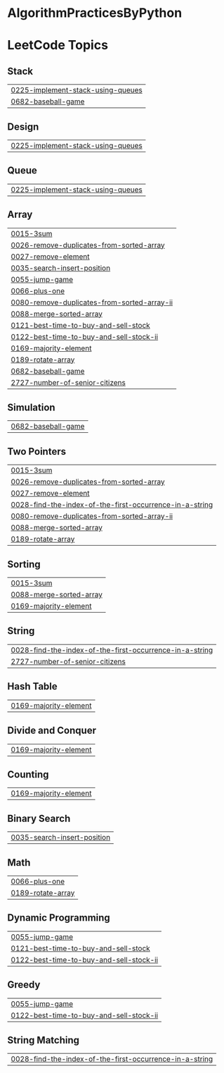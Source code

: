 # AlgorithmPracticesByPython
<!---LeetCode Topics Start-->
# LeetCode Topics
## Stack
|  |
| ------- |
| [0225-implement-stack-using-queues](https://github.com/startFromHere/AlgorithmPracticesInPython/tree/master/0225-implement-stack-using-queues) |
| [0682-baseball-game](https://github.com/startFromHere/AlgorithmPracticesInPython/tree/master/0682-baseball-game) |
## Design
|  |
| ------- |
| [0225-implement-stack-using-queues](https://github.com/startFromHere/AlgorithmPracticesInPython/tree/master/0225-implement-stack-using-queues) |
## Queue
|  |
| ------- |
| [0225-implement-stack-using-queues](https://github.com/startFromHere/AlgorithmPracticesInPython/tree/master/0225-implement-stack-using-queues) |
## Array
|  |
| ------- |
| [0015-3sum](https://github.com/startFromHere/AlgorithmPracticesInPython/tree/master/0015-3sum) |
| [0026-remove-duplicates-from-sorted-array](https://github.com/startFromHere/AlgorithmPracticesInPython/tree/master/0026-remove-duplicates-from-sorted-array) |
| [0027-remove-element](https://github.com/startFromHere/AlgorithmPracticesInPython/tree/master/0027-remove-element) |
| [0035-search-insert-position](https://github.com/startFromHere/AlgorithmPracticesInPython/tree/master/0035-search-insert-position) |
| [0055-jump-game](https://github.com/startFromHere/AlgorithmPracticesInPython/tree/master/0055-jump-game) |
| [0066-plus-one](https://github.com/startFromHere/AlgorithmPracticesInPython/tree/master/0066-plus-one) |
| [0080-remove-duplicates-from-sorted-array-ii](https://github.com/startFromHere/AlgorithmPracticesInPython/tree/master/0080-remove-duplicates-from-sorted-array-ii) |
| [0088-merge-sorted-array](https://github.com/startFromHere/AlgorithmPracticesInPython/tree/master/0088-merge-sorted-array) |
| [0121-best-time-to-buy-and-sell-stock](https://github.com/startFromHere/AlgorithmPracticesInPython/tree/master/0121-best-time-to-buy-and-sell-stock) |
| [0122-best-time-to-buy-and-sell-stock-ii](https://github.com/startFromHere/AlgorithmPracticesInPython/tree/master/0122-best-time-to-buy-and-sell-stock-ii) |
| [0169-majority-element](https://github.com/startFromHere/AlgorithmPracticesInPython/tree/master/0169-majority-element) |
| [0189-rotate-array](https://github.com/startFromHere/AlgorithmPracticesInPython/tree/master/0189-rotate-array) |
| [0682-baseball-game](https://github.com/startFromHere/AlgorithmPracticesInPython/tree/master/0682-baseball-game) |
| [2727-number-of-senior-citizens](https://github.com/startFromHere/AlgorithmPracticesInPython/tree/master/2727-number-of-senior-citizens) |
## Simulation
|  |
| ------- |
| [0682-baseball-game](https://github.com/startFromHere/AlgorithmPracticesInPython/tree/master/0682-baseball-game) |
## Two Pointers
|  |
| ------- |
| [0015-3sum](https://github.com/startFromHere/AlgorithmPracticesInPython/tree/master/0015-3sum) |
| [0026-remove-duplicates-from-sorted-array](https://github.com/startFromHere/AlgorithmPracticesInPython/tree/master/0026-remove-duplicates-from-sorted-array) |
| [0027-remove-element](https://github.com/startFromHere/AlgorithmPracticesInPython/tree/master/0027-remove-element) |
| [0028-find-the-index-of-the-first-occurrence-in-a-string](https://github.com/startFromHere/AlgorithmPracticesInPython/tree/master/0028-find-the-index-of-the-first-occurrence-in-a-string) |
| [0080-remove-duplicates-from-sorted-array-ii](https://github.com/startFromHere/AlgorithmPracticesInPython/tree/master/0080-remove-duplicates-from-sorted-array-ii) |
| [0088-merge-sorted-array](https://github.com/startFromHere/AlgorithmPracticesInPython/tree/master/0088-merge-sorted-array) |
| [0189-rotate-array](https://github.com/startFromHere/AlgorithmPracticesInPython/tree/master/0189-rotate-array) |
## Sorting
|  |
| ------- |
| [0015-3sum](https://github.com/startFromHere/AlgorithmPracticesInPython/tree/master/0015-3sum) |
| [0088-merge-sorted-array](https://github.com/startFromHere/AlgorithmPracticesInPython/tree/master/0088-merge-sorted-array) |
| [0169-majority-element](https://github.com/startFromHere/AlgorithmPracticesInPython/tree/master/0169-majority-element) |
## String
|  |
| ------- |
| [0028-find-the-index-of-the-first-occurrence-in-a-string](https://github.com/startFromHere/AlgorithmPracticesInPython/tree/master/0028-find-the-index-of-the-first-occurrence-in-a-string) |
| [2727-number-of-senior-citizens](https://github.com/startFromHere/AlgorithmPracticesInPython/tree/master/2727-number-of-senior-citizens) |
## Hash Table
|  |
| ------- |
| [0169-majority-element](https://github.com/startFromHere/AlgorithmPracticesInPython/tree/master/0169-majority-element) |
## Divide and Conquer
|  |
| ------- |
| [0169-majority-element](https://github.com/startFromHere/AlgorithmPracticesInPython/tree/master/0169-majority-element) |
## Counting
|  |
| ------- |
| [0169-majority-element](https://github.com/startFromHere/AlgorithmPracticesInPython/tree/master/0169-majority-element) |
## Binary Search
|  |
| ------- |
| [0035-search-insert-position](https://github.com/startFromHere/AlgorithmPracticesInPython/tree/master/0035-search-insert-position) |
## Math
|  |
| ------- |
| [0066-plus-one](https://github.com/startFromHere/AlgorithmPracticesInPython/tree/master/0066-plus-one) |
| [0189-rotate-array](https://github.com/startFromHere/AlgorithmPracticesInPython/tree/master/0189-rotate-array) |
## Dynamic Programming
|  |
| ------- |
| [0055-jump-game](https://github.com/startFromHere/AlgorithmPracticesInPython/tree/master/0055-jump-game) |
| [0121-best-time-to-buy-and-sell-stock](https://github.com/startFromHere/AlgorithmPracticesInPython/tree/master/0121-best-time-to-buy-and-sell-stock) |
| [0122-best-time-to-buy-and-sell-stock-ii](https://github.com/startFromHere/AlgorithmPracticesInPython/tree/master/0122-best-time-to-buy-and-sell-stock-ii) |
## Greedy
|  |
| ------- |
| [0055-jump-game](https://github.com/startFromHere/AlgorithmPracticesInPython/tree/master/0055-jump-game) |
| [0122-best-time-to-buy-and-sell-stock-ii](https://github.com/startFromHere/AlgorithmPracticesInPython/tree/master/0122-best-time-to-buy-and-sell-stock-ii) |
## String Matching
|  |
| ------- |
| [0028-find-the-index-of-the-first-occurrence-in-a-string](https://github.com/startFromHere/AlgorithmPracticesInPython/tree/master/0028-find-the-index-of-the-first-occurrence-in-a-string) |
<!---LeetCode Topics End-->